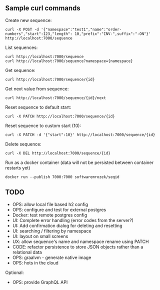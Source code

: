 Sample curl commands
---
Create new sequence:
```
curl -X POST -d '{"namespace":"test1","name":"order-numbers","start":123,"length": 10,"prefix":"INV-",suffix":"-ON"}' http://localhost:7000/sequence
```

List sequences:
```
curl http://localhost:7000/sequence
curl http://localhost:7000/sequence?namespace={namespace}
```

Get sequence:
```
curl http://localhost:7000/sequence/{id}
```

Get next value from sequence:
```
curl http://localhost:7000/sequence/{id}/next
```

Reset sequence to default start:
```
curl -X PATCH http://localhost:7000/sequence/{id}
```

Reset sequence to custom start (10):
```
curl -X PATCH -d '{"start":10}' http://localhost:7000/sequence/{id}
```

Delete sequence:
```
curl -X DEL http://localhost:7000/sequence/{id}
```

Run as a docker container (data will not be persisted between container restarts yet)
```
docker run --publish 7000:7000 softwaremrozek/seqid
```

TODO
---
- OPS: allow local file based h2 config
- OPS: configure and test for external postgres
- Docker: test remote postgres config
- UI: Complete error handling (error codes from the server?)
- UI: Add confirmation dialog for deleting and resetting
- UI: searching / filtering by namespace
- UI: layout on small screens
- UX: allow sequence's name and namespace rename using PATCH
- CODE: refactor persistence to store JSON objects rather than a relational data 
- OPS: graalvm - generate native image
- OPS: hots in the cloud

Optional:
- OPS: provide GraphQL API


